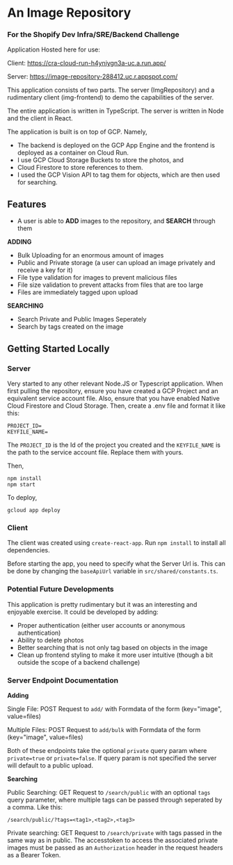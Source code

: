 # An Image Repository
### For the Shopify Dev Infra/SRE/Backend Challenge

Application Hosted here for use:

Client: https://cra-cloud-run-h4yniygn3a-uc.a.run.app/

Server: https://image-repository-288412.uc.r.appspot.com/

This application consists of two parts. The server (ImgRepository) and a rudimentary client (img-frontend) to demo the capabilities of the server.

The entire application is written in TypeScript. The server is written in Node and the client in React.

The application is built is on top of GCP. Namely,
- The backend is deployed on the GCP App Engine and the frontend is deployed as a container on Cloud Run. 
- I use GCP Cloud Storage Buckets to store the photos, and 
- Cloud Firestore to store references to them. 
- I used the GCP Vision API to tag them for objects, which are then used for searching.

## Features

- A user is able to **ADD** images to the repository, and **SEARCH** through them

**ADDING**

- Bulk Uploading for an enormous amount of images
- Public and Private storage (a user can upload an image privately and receive a key for it)
- File type validation for images to prevent malicious files
- File size validation to prevent attacks from files that are too large
- Files are immediately tagged upon upload

**SEARCHING**

- Search Private and Public Images Seperately
- Search by tags created on the image

## Getting Started Locally

### Server

Very started to any other relevant Node.JS or Typescript application. When first pulling the repository, ensure you have created a GCP Project and an equivalent service account file. Also, ensure that you have enabled Native Cloud Firestore and Cloud Storage. Then, create a .env file and format it like this:

```
PROJECT_ID=
KEYFILE_NAME=
```

The `PROJECT_ID` is the Id of the project you created and the `KEYFILE_NAME` is the path to the service account file. Replace them with yours.

Then,

```
npm install
npm start
```

To deploy,

```
gcloud app deploy
```

### Client

The client was created using `create-react-app`. Run `npm install` to install all dependencies.

Before starting the app, you need to specify what the Server Url is. This can be done by changing the `baseApiUrl` variable in `src/shared/constants.ts`. 

### Potential Future Developments

This application is pretty rudimentary but it was an interesting and enjoyable exercise. It could be developed by adding:

- Proper authentication (either user accounts or anonymous authentication)
- Ability to delete photos
- Better searching that is not only tag based on objects in the image
- Clean up frontend styling to make it more user intuitive (though a bit outside the scope of a backend challenge)

### Server Endpoint Documentation

**Adding**

Single File: POST Request to `add/` with Formdata of the form (key="image",  value=files)

Multiple Files: POST Request to `add/bulk` with Formdata of the form (key="image",  value=files)

Both of these endpoints take the optional `private` query param where `private=true` or `private=false`. If query param is not specified the server will default to a public upload. 

**Searching**

Public Searching: GET Request to `/search/public` with an optional `tags` query parameter, where multiple tags can be passed through seperated by a comma. Like this:

```
/search/public/?tags=<tag1>,<tag2>,<tag3>
```

Private searching: GET Request to `/search/private` with tags passed in the same way as in public. The accesstoken to access the associated private images must be passed as an `Authorization` header in the request headers as a Bearer Token.













